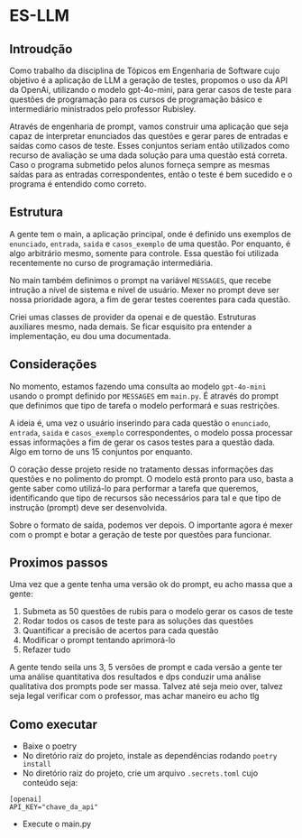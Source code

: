 # ES-LLM

## Introudção
Como trabalho da disciplina de Tópicos em Engenharia de Software cujo objetivo é a aplicação de LLM a geração de testes,
propomos o uso da API da OpenAi, utilizando o modelo gpt-4o-mini, para gerar casos de teste para questões de programação
para os cursos de programação básico e intermediário ministrados pelo professor Rubisley.

Através de engenharia de prompt, vamos construir uma aplicação que seja capaz de interpretar enunciados das questões e 
gerar pares de entradas e saídas como casos de teste. Esses conjuntos seriam então utilizados como recurso de avaliação 
se uma dada solução para uma questão está correta. Caso o programa submetido pelos alunos forneça sempre as mesmas 
saídas para as entradas correspondentes, então o teste é bem sucedido e o programa é entendido como correto.

## Estrutura
A gente tem o main, a aplicação principal, onde é definido uns exemplos de `enunciado`, `entrada`, `saida` e 
`casos_exemplo` de uma questão. Por enquanto, é algo arbitrário mesmo, somente para controle. Essa questão foi utilizada
recentemente no curso de programação intermediária.

No main também definimos o prompt na variável `MESSAGES`, que recebe intrução a nível de sistema e nível de usuário.
Mexer no prompt deve ser nossa prioridade agora, a fim de gerar testes coerentes para cada questão.

Criei umas classes de provider da openai e de questão. Estruturas auxiliares mesmo, nada demais. Se ficar esquisito pra 
entender a implementação, eu dou uma documentada.

## Considerações
No momento, estamos fazendo uma consulta ao modelo `gpt-4o-mini` usando o prompt definido por `MESSAGES` em `main.py`.
É através do prompt que definimos que tipo de tarefa o modelo performará e suas restrições.

A ideia é, uma vez o usuário inserindo para cada questão o `enunciado`, `entrada`, `saida` e `casos_exemplo` 
correspondentes, o modelo possa processar essas informações a fim de gerar os casos testes para a questão dada. Algo em 
torno de uns 15 conjuntos por enquanto.

O coração desse projeto reside no tratamento dessas informações das questões e no polimento do prompt. O modelo está 
pronto para uso, basta a gente saber como utilizá-lo para performar a tarefa que queremos, identificando que tipo de 
recursos são necessários para tal e que tipo de instrução (prompt) deve ser desenvolvida.

Sobre o formato de saída, podemos ver depois. O importante agora é mexer com o prompt e botar a geração de teste por 
questões para funcionar.

## Proximos passos
Uma vez que a gente tenha uma versão ok do prompt, eu acho massa que a gente:
1. Submeta as 50 questões de rubis para o modelo gerar os casos de teste
2. Rodar todos os casos de teste para as soluções das questões
3. Quantificar a precisão de acertos para cada questão
4. Modificar o prompt tentando aprimorá-lo
5. Refazer tudo

A gente tendo seila uns 3, 5 versões de prompt e cada versão a gente ter uma análise quantitativa dos 
resultados e dps conduzir uma análise qualitativa dos prompts pode ser massa. Talvez até seja meio over, talvez seja
legal verificar com o professor, mas achar maneiro eu acho tlg

## Como executar
- Baixe o poetry
- No diretório raiz do projeto, instale as dependências rodando ``poetry install``
- No diretório raiz do projeto, crie um arquivo ``.secrets.toml`` cujo conteúdo seja: 
```
[openai]
API_KEY="chave_da_api"
```
- Execute o main.py